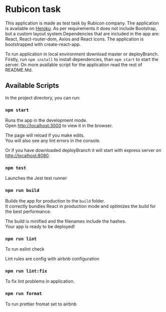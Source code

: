 # Rubicon task

This application is made as test task by Rubicon company. The application is available on [Heroku](https://rubicon-task.herokuapp.com/). As per requirements it does not include Bootstrap, but a custom layout system.Dependencies that are included in the app are: React, React-router-dom, Axios and React icons.
The application is bootstrapped with create-react-app.

To run application in local environment download master or deployBranch. Firstly, run `npm install` to install dependencies, than `npm start` to start the server. On more available script for the application read the rest of README.Md.

## Available Scripts

In the project directory, you can run:

### `npm start`

Runs the app in the development mode.\
Open [http://localhost:3000](http://localhost:3000) to view it in the browser.

The page will reload if you make edits.\
You will also see any lint errors in the console.

Or if you have downloaded deployBranch it will start with express server on [http://localhost:8080](http://localhost:8080).

### `npm test`

Launches the Jest test runner

### `npm run build`

Builds the app for production to the `build` folder.\
It correctly bundles React in production mode and optimizes the build for the best performance.

The build is minified and the filenames include the hashes.\
Your app is ready to be deployed!

### `npm run lint`

To run eslint check

Lint rules are config with airbnb configuration

### `npm run lint:fix`

To fix lint problems in application.

### `npm run format`

To run prettier fromat set to airbnb
